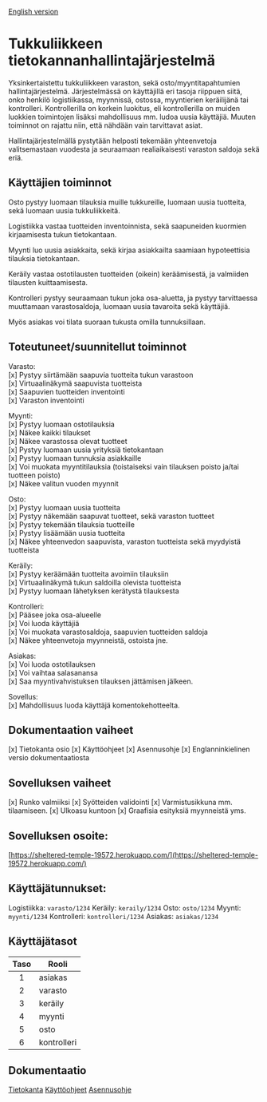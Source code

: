 [English version](README_EN.md)

# Tukkuliikkeen tietokannanhallintajärjestelmä

Yksinkertaistettu tukkuliikkeen varaston, sekä osto/myyntitapahtumien hallintajärjestelmä. Järjestelmässä on käyttäjillä eri tasoja riippuen siitä, onko henkilö logistiikassa, myynnissä, ostossa, myyntierien keräilijänä tai kontrolleri. Kontrollerilla on korkein luokitus, eli kontrollerilla on muiden luokkien toimintojen lisäksi mahdollisuus mm. ludoa uusia käyttäjiä. Muuten toiminnot on rajattu niin, että nähdään vain tarvittavat asiat.

Hallintajärjestelmällä pystytään helposti tekemään yhteenvetoja valitsemastaan vuodesta ja seuraamaan realiaikaisesti varaston saldoja sekä eriä.

## Käyttäjien toiminnot

Osto pystyy luomaan tilauksia muille tukkureille, luomaan uusia tuotteita, sekä luomaan uusia tukkuliikkeitä.

Logistiikka vastaa tuotteiden inventoinnista, sekä saapuneiden kuormien kirjaamisesta tukun tietokantaan.

Myynti luo uusia asiakkaita, sekä kirjaa asiakkailta saamiaan hypoteettisia tilauksia tietokantaan.

Keräily vastaa ostotilausten tuotteiden (oikein) keräämisestä, ja valmiiden tilausten kuittaamisesta.

Kontrolleri pystyy seuraamaan tukun joka osa-aluetta, ja pystyy tarvittaessa muuttamaan varastosaldoja, luomaan uusia tavaroita sekä käyttäjiä.

Myös asiakas voi tilata suoraan tukusta omilla tunnuksillaan.

## Toteutuneet/suunnitellut toiminnot

Varasto:  
[x] Pystyy siirtämään saapuvia tuotteita tukun varastoon  
[x] Virtuaalinäkymä saapuvista tuotteista  
[x] Saapuvien tuotteiden inventointi  
[x] Varaston inventointi

Myynti:  
[x] Pystyy luomaan ostotilauksia  
[x] Näkee kaikki tilaukset  
[x] Näkee varastossa olevat tuotteet  
[x] Pystyy luomaan uusia yrityksiä tietokantaan  
[x] Pystyy luomaan tunnuksia asiakkaille  
[x] Voi muokata myyntitilauksia (toistaiseksi vain tilauksen poisto ja/tai tuotteen poisto)  
[x] Näkee valitun vuoden myynnit

Osto:  
[x] Pystyy luomaan uusia tuotteita  
[x] Pystyy näkemään saapuvat tuotteet, sekä varaston tuotteet  
[x] Pystyy tekemään tilauksia tuotteille  
[x] Pystyy lisäämään uusia tuotteita  
[x] Näkee yhteenvedon saapuvista, varaston tuotteista sekä myydyistä tuotteista

Keräily:  
[x] Pystyy keräämään tuotteita avoimiin tilauksiin  
[x] Virtuaalinäkymä tukun saldoilla olevista tuotteista  
[x] Pystyy luomaan lähetyksen kerätystä tilauksesta

Kontrolleri:  
[x] Pääsee joka osa-alueelle  
[x] Voi luoda käyttäjiä  
[x] Voi muokata varastosaldoja, saapuvien tuotteiden saldoja  
[x] Näkee yhteenvetoja myynneistä, ostoista jne.

Asiakas:  
[x] Voi luoda ostotilauksen  
[x] Voi vaihtaa salasanansa  
[x] Saa myyntivahvistuksen tilauksen jättämisen jälkeen.

Sovellus:  
[x] Mahdollisuus luoda käyttäjä komentokehotteelta.

## Dokumentaation vaiheet

[x] Tietokanta osio
[x] Käyttöohjeet
[x] Asennusohje
[x] Englanninkielinen versio dokumentaatiosta

## Sovelluksen vaiheet

[x] Runko valmiiksi
[x] Syötteiden validointi
[x] Varmistusikkuna mm. tilaamiseen.
[x] Ulkoasu kuntoon
[x] Graafisia esityksiä myynneistä yms.

## Sovelluksen osoite:

[https://sheltered-temple-19572.herokuapp.com/](https://sheltered-temple-19572.herokuapp.com/)

## Käyttäjätunnukset:

Logistiikka: `varasto/1234`
Keräily: `keraily/1234`
Osto: `osto/1234`
Myynti: `myynti/1234`
Kontrolleri: `kontrolleri/1234`
Asiakas: `asiakas/1234`

## Käyttäjätasot

| Taso | Rooli       |
| :--: | ----------- |
|  1   | asiakas     |
|  2   | varasto     |
|  3   | keräily     |
|  4   | myynti      |
|  5   | osto        |
|  6   | kontrolleri |

## Dokumentaatio

[Tietokanta](/doc/db.md)
[Käyttöohjeet](/doc/kayttoohje.md)
[Asennusohje](/doc/asennusohje.md)

